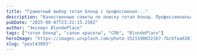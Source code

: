 ```yaml
---
title: "Грамотный выбор тотал блонд с профессионал..."
description: "Качественные советы по поиску тотал блонд. Профессиональный разбор ключевых параметров. Сделайте правильный выбор с помощью наших экспертов. Эксклюзивные предлож..."
pubDate: "2025-08-07T23:22:15.258Z"
author: "Эксперт BlondePlace"
tags: ["тотал блонд", "салон красоты", "СПб", "BlondePlace"]
heroImage: "https://images.unsplash.com/photo-1521590832167-7bcbfaa6381f?q=80&w=800&auto=format&fit=crop"
slug: "post43003"
---
```


